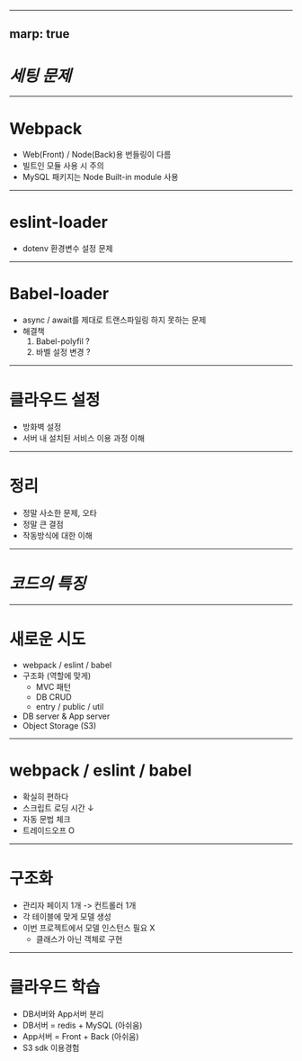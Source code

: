 ----
marp: true
----
# ***세팅 문제***

---
# Webpack
- Web(Front) / Node(Back)용 번들링이 다름
- 빌트인 모듈 사용 시 주의
- MySQL 패키지는 Node Built-in module 사용

---
# eslint-loader
- dotenv 환경변수 설정 문제

---
# Babel-loader
- async / await를 제대로 트랜스파일링 하지 못하는 문제
- 해결책
  1. Babel-polyfil ?
  2. 바벨 설정 변경 ?

---
# 클라우드 설정
- 방화벽 설정
- 서버 내 설치된 서비스 이용 과정 이해

---
# 정리
- 정말 사소한 문제, 오타
- 정말 큰 결점
- 작동방식에 대한 이해

---
# ***코드의 특징***

---
# 새로운 시도
- webpack / eslint / babel
- 구조화 (역할에 맞게)
  - MVC 패턴
  - DB CRUD
  - entry / public / util 
- DB server & App server
- Object Storage (S3)

---
# webpack / eslint / babel
- 확실히 편하다
- 스크립트 로딩 시간 ↓
- 자동 문법 체크
- 트레이드오프 O

---
# 구조화
- 관리자 페이지 1개 -> 컨트롤러 1개
- 각 테이블에 맞게 모델 생성
- 이번 프로젝트에서 모델 인스턴스 필요 X
  - 클래스가 아닌 객체로 구현

---
# 클라우드 학습
- DB서버와 App서버 분리
- DB서버 = redis + MySQL (아쉬움)
- App서버 = Front + Back (아쉬움)
- S3 sdk 이용경험